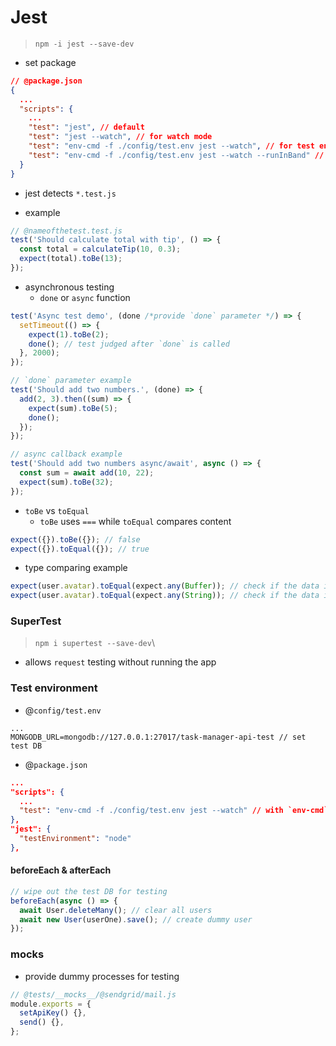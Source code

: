 # Jest

> `npm -i jest --save-dev`

- set package

```json
// @package.json
{
  ...
  "scripts": {
    ...
    "test": "jest", // default
    "test": "jest --watch", // for watch mode
    "test": "env-cmd -f ./config/test.env jest --watch", // for test environment with `env-cmd` module
    "test": "env-cmd -f ./config/test.env jest --watch --runInBand" // for testing in series (without conflict between test suites)
  }
}
```

- jest detects `*.test.js`

- example

```javascript
// @nameofthetest.test.js
test('Should calculate total with tip', () => {
  const total = calculateTip(10, 0.3);
  expect(total).toBe(13);
});
```

- asynchronous testing
  - `done` or `async` function

```javascript
test('Async test demo', (done /*provide `done` parameter */) => {
  setTimeout(() => {
    expect(1).toBe(2);
    done(); // test judged after `done` is called
  }, 2000);
});

// `done` parameter example
test('Should add two numbers.', (done) => {
  add(2, 3).then((sum) => {
    expect(sum).toBe(5);
    done();
  });
});

// async callback example
test('Should add two numbers async/await', async () => {
  const sum = await add(10, 22);
  expect(sum).toBe(32);
});
```

- `toBe` vs `toEqual`
  - `toBe` uses `===` while `toEqual` compares content

```javascript
expect({}).toBe({}); // false
expect({}).toEqual({}); // true
```

- type comparing example

```javascript
expect(user.avatar).toEqual(expect.any(Buffer)); // check if the data is Buffer
expect(user.avatar).toEqual(expect.any(String)); // check if the data is String
```

### SuperTest

> `npm i supertest --save-dev`\

- allows `request` testing without running the app

### Test environment

- @`config/test.env`

```env
...
MONGODB_URL=mongodb://127.0.0.1:27017/task-manager-api-test // set test DB
```

- @`package.json`

```json
...
"scripts": {
  ...
  "test": "env-cmd -f ./config/test.env jest --watch" // with `env-cmd` module
},
"jest": {
  "testEnvironment": "node"
},
```

#### beforeEach & afterEach

```javascript
// wipe out the test DB for testing
beforeEach(async () => {
  await User.deleteMany(); // clear all users
  await new User(userOne).save(); // create dummy user
});
```

### **mocks**

- provide dummy processes for testing

```javascript
// @tests/__mocks__/@sendgrid/mail.js
module.exports = {
  setApiKey() {},
  send() {},
};
```
